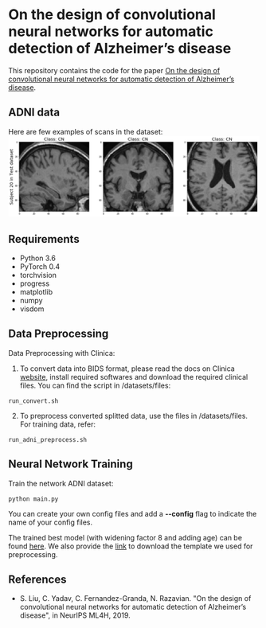 # On the design of convolutional neural networks for automatic detection of Alzheimer’s disease

This repository contains the code for the paper [On the design of convolutional neural networks for automatic detection of Alzheimer’s disease](). 
## ADNI data
Here are few examples of scans in the dataset:
<img src="data_examples/CN_example.png" width="800" /> 
## Requirements
- Python 3.6
- PyTorch 0.4
- torchvision
- progress
- matplotlib
- numpy
- visdom

## Data Preprocessing
Data Preprocessing with Clinica:
1. To convert data into BIDS format, please read the docs on Clinica [website](http://www.clinica.run), install required softwares and download the required clinical files. You can find the script in /datasets/files: 
```
run_convert.sh
```

2. To preprocess converted splitted data, use the files in /datasets/files. For training data, refer:
```
run_adni_preprocess.sh
```

## Neural Network Training
Train the network ADNI dataset:

```
python main.py
```

You can create your own config files and add a **--config** flag to indicate the name of your config files.

The trained best model (with widening factor 8 and adding age) can be found [here](https://drive.google.com/file/d/1zU21Kin9kXg_qmj7w_u5dGOjXf1D5fa7/view?usp=sharing). We also provide the [link](https://drive.google.com/file/d/1KurgyjQP-KReEO0gf31xxjwE5R-xuSRB/view?usp=sharing) to download the template we used for preprocessing. 



## References
- S. Liu, C. Yadav, C. Fernandez-Granda, N. Razavian. "On the design of convolutional neural networks for automatic detection of Alzheimer’s disease", in NeurIPS ML4H, 2019.

